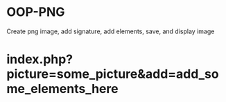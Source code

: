 # OOP-PNG
Create png image, add signature, add elements, save, and display image
# index.php?picture=some_picture&add=add_some_elements_here
